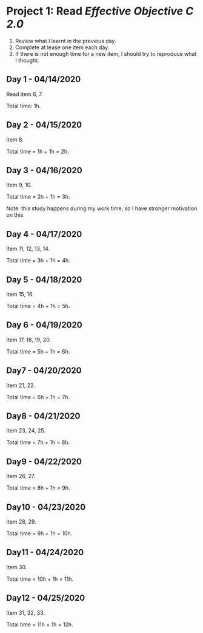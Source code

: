 # Project 1: Read *Effective Objective C 2.0*

1. Review what I learnt in the previous day.
2. Complete at lease one item each day.
3. If there is not enough time for a new item, I should try to reproduce what I thought.

## Day 1 - 04/14/2020

Read item 6, 7.

Total time: 1h.

## Day 2 - 04/15/2020

Item 8.

Total time = 1h + 1h = 2h.

## Day 3 - 04/16/2020

Item 9, 10.

Total time = 2h + 1h = 3h. 

Note: this study happens during my work time, so I have stronger motivation on this.

## Day 4 - 04/17/2020

Item 11, 12, 13, 14.

Total time = 3h + 1h = 4h. 

## Day 5 - 04/18/2020

Item 15, 16.

Total time = 4h + 1h = 5h. 

## Day 6 - 04/19/2020

Item 17, 18, 19, 20.

Total time = 5h + 1h = 6h. 

## Day7 - 04/20/2020

Item 21, 22.

Total time = 6h + 1h = 7h. 

## Day8 - 04/21/2020

Item 23, 24, 25.

Total time = 7h + 1h = 8h. 

## Day9 - 04/22/2020

Item 26, 27. 

Total time = 8h + 1h = 9h. 

## Day10 - 04/23/2020

Item 28, 29. 

Total time = 9h + 1h = 10h. 

## Day11 - 04/24/2020

Item 30. 

Total time = 10h + 1h = 11h. 

## Day12 - 04/25/2020

Item 31, 32, 33. 

Total time = 11h + 1h = 12h. 